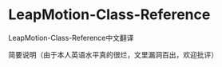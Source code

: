 LeapMotion-Class-Reference
==========================

LeapMotion-Class-Reference中文翻译

简要说明（由于本人英语水平真的很烂，文里漏洞百出，欢迎批评）
